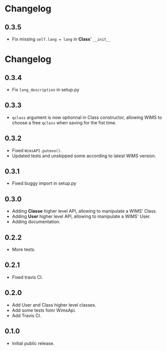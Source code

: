 # Changelog

## 0.3.5

* Fix missing `self.lang = lang` in **Class**' `__init__`


# Changelog

## 0.3.4

* Fix `long_description` in setup.py


## 0.3.3

* `qclass` argument is now optionnal in Class constructor,
   allowing WIMS to choose a free `qclass` when saving for
   the fist time. 


## 0.3.2

* Fixed `WimsAPI.putexo()`.
* Updated tests and unskipped some according to latest WIMS version.


## 0.3.1

* Fixed buggy import in setup.py


## 0.3.0

* Adding **Classe** higher level API, allowing to manipulate a WIMS' Class.
* Adding **User** higher level API, allowing to manipulate a WIMS' User.
* Adding documentation.


## 0.2.2

* More tests.


## 0.2.1

* Fixed travis CI.


## 0.2.0

* Add User and Class higher level classes.
* Add some tests fomr WimsApi.
* Add Travis CI.


## 0.1.0

* Initial public release.
